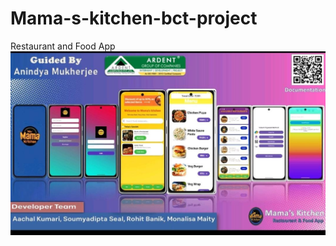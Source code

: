 # Mama-s-kitchen-bct-project
Restaurant and Food App
![image alt](https://github.com/Mona57lisa/mama-s-kitchen/blob/main/WhatsApp%20Image%202025-06-27%20at%2012.54.38_a3f45e5a.jpg?raw=true)
